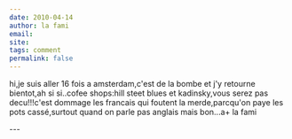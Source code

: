 ```yaml
---
date: 2010-04-14
author: la fami
email: 
site: 
tags: comment
permalink: false
---
```


<p>hi,je suis aller 16 fois a amsterdam,c'est de la bombe et j'y retourne bientot,ah si si..cofee shops:hill steet blues et kadinsky,vous serez pas decu!!!c'est dommage les francais qui foutent la merde,parcqu'on paye les pots cassé,surtout quand on parle pas anglais mais bon...a+ la fami</p>
---